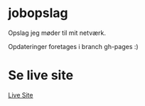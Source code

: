 jobopslag
=========

Opslag jeg møder til mit netværk.

Opdateringer foretages i branch gh-pages :)

Se live site
============
[Live Site](http://nslindtner.github.com/jobopslag)
